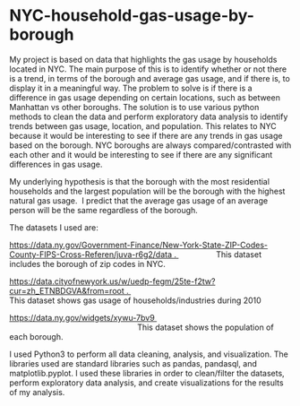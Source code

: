 # NYC-household-gas-usage-by-borough

My project is based on data that highlights the gas usage by households located in NYC. The main purpose of this is to identify whether or not there is a trend, in terms of the borough and average gas usage, and if there is, to display it in a meaningful way. The problem to solve is if there is a difference in gas usage depending on certain locations, such as between Manhattan vs other boroughs. The solution is to use various python methods to clean the data and perform exploratory data analysis to identify trends between gas usage, location, and population. This relates to NYC because it would be interesting to see if there are any trends in gas usage based on the borough. NYC boroughs are always compared/contrasted with each other and it would be interesting to see if there are any significant differences in gas usage.


My underlying hypothesis is that the borough with the most residential households and the largest population will be the borough with the highest natural gas usage.  I predict that the average gas usage of an average person will be the same regardless of the borough.  


The datasets I used are: 

https://data.ny.gov/Government-Finance/New-York-State-ZIP-Codes-County-FIPS-Cross-Referen/juva-r6g2/data .                  
This dataset includes the borough of zip codes in NYC. 


https://data.cityofnewyork.us/w/uedp-fegm/25te-f2tw?cur=zh_ETNBDGVA&from=root .                                                                        
This dataset shows gas usage of households/industries during 2010 


https://data.ny.gov/widgets/xywu-7bv9                                                                                                                       
This dataset shows the population of each borough. 


I used Python3 to perform all data cleaning, analysis, and visualization. The libraries used are standard libraries such as pandas, pandasql, and matplotlib.pyplot. I used these libraries in order to clean/filter the datasets, perform exploratory data analysis, and create visualizations for the results of my analysis. 
